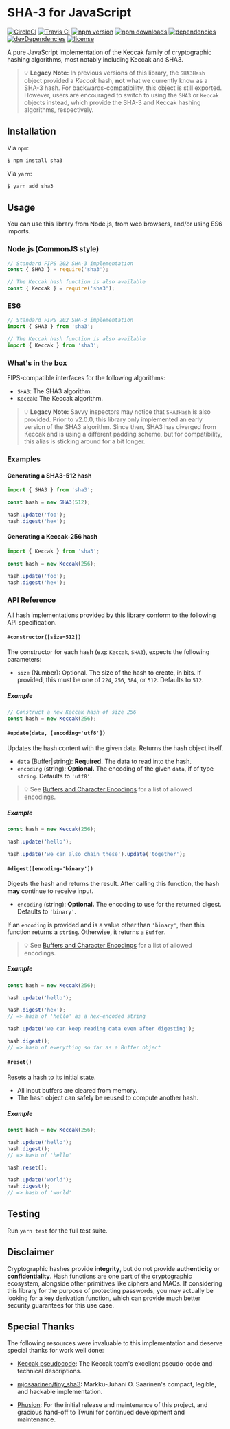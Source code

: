 # SHA-3 for JavaScript

[![CircleCI][19]][20]
[![Travis CI][3]][4]
[![npm version][5]][6]
[![npm downloads][7]][6]
[![dependencies][8]][9]
[![devDependencies][10]][9]
[![license][11]][12]

A pure JavaScript implementation of the Keccak family of cryptographic hashing algorithms, most notably including Keccak and SHA3.

> :bulb: **Legacy Note:** In previous versions of this library, the `SHA3Hash` object provided a *Keccak* hash, **not** what we
> currently know as a SHA-3 hash. For backwards-compatibility, this object is still exported. However, users are encouraged to
> switch to using the `SHA3` or `Keccak` objects instead, which provide the SHA-3 and Keccak hashing algorithms, respectively.

## Installation

Via `npm`:

```bash
$ npm install sha3
```

Via `yarn`:

```bash
$ yarn add sha3
```

## Usage

You can use this library from Node.js, from web browsers, and/or using ES6 imports.

### Node.js (CommonJS style)

```javascript
// Standard FIPS 202 SHA-3 implementation
const { SHA3 } = require('sha3');

// The Keccak hash function is also available
const { Keccak } = require('sha3');
```

### ES6

```javascript
// Standard FIPS 202 SHA-3 implementation
import { SHA3 } from 'sha3';

// The Keccak hash function is also available
import { Keccak } from 'sha3';
```

### What's in the box

FIPS-compatible interfaces for the following algorithms:

 * `SHA3`: The SHA3 algorithm.
 * `Keccak`: The Keccak algorithm.

> :bulb: **Legacy Note:** Savvy inspectors may notice that `SHA3Hash` is also provided. Prior to v2.0.0,
> this library only implemented an early version of the SHA3 algorithm. Since then, SHA3 has diverged from
> Keccak and is using a different padding scheme, but for compatibility, this alias is sticking around
> for a bit longer.

### Examples

#### Generating a SHA3-512 hash

```javascript
import { SHA3 } from 'sha3';

const hash = new SHA3(512);

hash.update('foo');
hash.digest('hex');
```

#### Generating a Keccak-256 hash

```javascript
import { Keccak } from 'sha3';

const hash = new Keccak(256);

hash.update('foo');
hash.digest('hex');
```

### API Reference

All hash implementations provided by this library conform to the following API specification.

#### `#constructor([size=512])`

The constructor for each hash (e.g: `Keccak`, `SHA3`), expects the following parameters:

 * `size` (Number): Optional. The size of the hash to create, in bits. If provided, this must be one of `224`, `256`, `384`, or `512`. Defaults to `512`.

##### Example

```javascript
// Construct a new Keccak hash of size 256
const hash = new Keccak(256);
```

#### `#update(data, [encoding='utf8'])`

Updates the hash content with the given data. Returns the hash object itself.

 * `data` (Buffer|string): **Required.** The data to read into the hash.
 * `encoding` (string): **Optional.** The encoding of the given `data`, if of type `string`. Defaults to `'utf8'`.

> :bulb: See [Buffers and Character Encodings][15] for a list of allowed encodings.

##### Example

```javascript
const hash = new Keccak(256);

hash.update('hello');

hash.update('we can also chain these').update('together');
```

#### `#digest([encoding='binary'])`

Digests the hash and returns the result. After calling this function, the hash **may** continue to receive input.

 * `encoding` (string): **Optional.** The encoding to use for the returned digest. Defaults to `'binary'`.

If an `encoding` is provided and is a value other than `'binary'`, then this function returns a `string`.
Otherwise, it returns a `Buffer`.

> :bulb: See [Buffers and Character Encodings][15] for a list of allowed encodings.

##### Example

```javascript
const hash = new Keccak(256);

hash.update('hello');

hash.digest('hex');
// => hash of 'hello' as a hex-encoded string

hash.update('we can keep reading data even after digesting');

hash.digest();
// => hash of everything so far as a Buffer object
```

#### `#reset()`

Resets a hash to its initial state.

 * All input buffers are cleared from memory.
 * The hash object can safely be reused to compute another hash.

##### Example

```javascript
const hash = new Keccak(256);

hash.update('hello');
hash.digest();
// => hash of 'hello'

hash.reset();

hash.update('world');
hash.digest();
// => hash of 'world'
```

## Testing

Run `yarn test` for the full test suite.

## Disclaimer

Cryptographic hashes provide **integrity**, but do not provide **authenticity** or **confidentiality**.
Hash functions are one part of the cryptographic ecosystem, alongside other primitives like ciphers and
MACs. If considering this library for the purpose of protecting passwords, you may actually be looking
for a [key derivation function][16], which can provide much better security guarantees for this use case.

## Special Thanks

The following resources were invaluable to this implementation and deserve special thanks
for work well done:

 * [Keccak pseudocode][17]: The Keccak team's excellent pseudo-code and technical descriptions.

 * [mjosaarinen/tiny_sha3][18]: Markku-Juhani O. Saarinen's compact, legible, and hackable implementation.

 * [Phusion][13]: For the initial release and maintenance of this project, and gracious hand-off to Twuni for continued development and maintenance.

[1]: https://keccak.team/keccak.html
[2]: https://www.phusion.nl/
[3]: https://img.shields.io/travis/phusion/node-sha3/master.svg?label=Travis%20CI
[4]: https://travis-ci.org/phusion/node-sha3
[5]: https://img.shields.io/npm/v/sha3.svg
[6]: https://www.npmjs.com/package/sha3
[7]: https://img.shields.io/npm/dt/sha3.svg
[8]: https://img.shields.io/david/phusion/node-sha3.svg
[9]: https://github.com/twuni/sha3.js/blob/master/package.json
[10]: https://img.shields.io/david/dev/phusion/node-sha3.svg
[11]: https://img.shields.io/github/license/phusion/node-sha3.svg
[12]: https://github.com/phusion/node-sha3/blob/master/LICENSE
[13]: https://www.phusion.nl/images/header/pinwheel_logo.svg
[14]: http://codahale.com/how-to-safely-store-a-password/
[15]: https://nodejs.org/api/buffer.html#buffer_buffers_and_character_encodings
[16]: https://www.npmjs.com/package/pbkdf2
[17]: https://keccak.team/keccak_specs_summary.html
[18]: https://github.com/mjosaarinen/tiny_sha3
[19]: https://circleci.com/gh/twuni/sha3.js.svg?style=svg
[20]: https://circleci.com/gh/twuni/sha3.js
